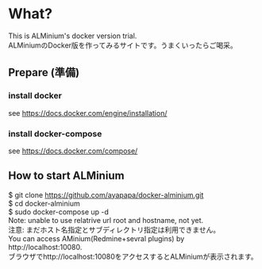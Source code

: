 # What?
This is ALMinium's docker version trial.  
ALMiniumのDocker版を作ってみるサイトです。うまくいったらご喝采。  

## Prepare (準備)
### install docker
see https://docs.docker.com/engine/installation/

### install docker-compose
see https://docs.docker.com/compose/

## How to start ALMinium
$ git clone https://github.com/ayapapa/docker-alminium.git  
$ cd docker-alminium  
$ sudo docker-compose up -d  
Note: unable to use relatrive url root and hostname, not yet.  
注意: まだホスト名指定とサブディレクトリ指定は利用できません。  
You can access AMinium(Redmine+sevral plugins) by http://localhost:10080.  
ブラウザでhttp://localhost:10080をアクセスするとALMiniumが表示されます。

